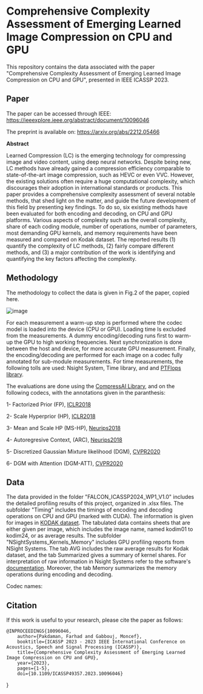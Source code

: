 # Comprehensive Complexity Assessment of Emerging Learned Image Compression on CPU and GPU
This repository contains the data associated with the paper "Comprehensive Complexity Assessment of Emerging Learned Image Compression on CPU and GPU", presented in IEEE ICASSP 2023.

## Paper
The paper can be accessed through IEEE: https://ieeexplore.ieee.org/abstract/document/10096046

The preprint is available on: https://arxiv.org/abs/2212.05466

**Abstract**

Learned Compression (LC) is the emerging technology for compressing image and video content, using deep neural networks. Despite being new, LC methods have already gained a compression efficiency comparable to state-of-the-art image compression, such as HEVC or even VVC. However, the existing solutions often require a huge computational complexity, which discourages their adoption in international standards or products. This paper provides a comprehensive complexity assessment of several notable methods, that shed light on the matter, and guide the future development of this field by presenting key findings. To do so, six existing methods have been evaluated for both encoding and decoding, on CPU and GPU platforms. Various aspects of complexity such as the overall complexity, share of each coding module, number of operations, number of parameters, most demanding GPU kernels, and memory requirements have been measured and compared on Kodak dataset. The reported results (1) quantify the complexity of LC methods, (2) fairly compare different methods, and (3) a major contribution of the work is identifying and quantifying the key factors affecting the complexity.

## Methodology
The methodology to collect the data is given in Fig.2  of the paper, copied here.

![image](https://github.com/farhad02/LC_Assessment/assets/25692764/e9dd5c0e-36c0-4745-b340-27426e51a2ef)

For each measurement a warm-up step is performed where the codec model is loaded into the device (CPU or GPU). Loading time Is excluded from the measurements. A dummy encoding/decoding runs first to warm-up the GPU to high working frequencies. Next synchronization is done between the host and device, for more accurate GPU measurement. Finally, the encoding/decoding are performed for each image on a codec fully annotated for sub-module measurements. For time measurements, the following tolls are used: Nsight System, Time library, and and [PTFlops library](https://github.com/sovrasov/flops-counter.pytorch).

The evaluations are done using the [CompressAI Library](https://interdigitalinc.github.io/CompressAI/), and on the following codecs, with the annotations given in the paranthesis:

1- Factorized Prior (FP), [ICLR2018](https://arxiv.org/abs/1802.01436)

2- Scale Hyperprior (HP), [ICLR2018](https://arxiv.org/abs/1802.01436)

3- Mean and Scale HP (MS-HP), [Neurips2018](https://arxiv.org/abs/1809.02736)

4- Autoregresive Context, (ARC), [Neurips2018](https://arxiv.org/abs/1809.02736)

5- Discretized Gaussian Mixture likelihood (DGM), [CVPR2020](https://arxiv.org/abs/2001.01568)

6- DGM with Attention (DGM-ATT), [CVPR2020](https://arxiv.org/abs/2001.01568)

 
## Data

The data provided in the folder "FALCON_ICASSP2024_WP1_V1.0" includes the detailed profiling results of this project, organized in .xlsx files. The subfolder "Timing" includes the timings of encoding and decoding operations on CPU and GPU (marked with CUDA). The information is given for images in [KODAK dataset](https://r0k.us/graphics/kodak/). The tabulated data contains sheets that are either given per image, which includes the image name, named kodim01 to kodim24, or as average results. The subfolder "NSightSystems_Kernels_Memory" includes GPU profiling reports from NSight Systems. The tab AVG includes the raw average results for Kodak dataset, and the tab Summarized gives a summary of kernel shares. For interpretation of raw information in Nsight Systems refer to the software's [documentation](https://docs.nvidia.com/nsight-systems/UserGuide/index.html). Moreover, the tab Memory summarizes the memory operations during encoding and decoding.

Codec names:


## Citation

If this work is useful to your research, please cite the paper as follows:

    @INPROCEEDINGS{10096046,
        author={Pakdaman, Farhad and Gabbouj, Moncef},
        booktitle={ICASSP 2023 - 2023 IEEE International Conference on Acoustics, Speech and Signal Processing (ICASSP)}, 
        title={Comprehensive Complexity Assessment of Emerging Learned Image Compression on CPU and GPU}, 
        year={2023},
        pages={1-5},
        doi={10.1109/ICASSP49357.2023.10096046}
  }
